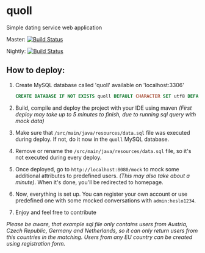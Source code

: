 # quoll
Simple dating service web application

Master: [![Build Status](https://travis-ci.org/Martin819/quoll.svg?branch=master)](https://travis-ci.org/Martin819/quoll)

Nightly: [![Build Status](https://travis-ci.org/Martin819/quoll.svg?branch=nightly)](https://travis-ci.org/Martin819/quoll)


How to deploy:
--------------

1. Create MySQL database called 'quoll' available on 'localhost:3306'
    ```sql
    CREATE DATABASE IF NOT EXISTS quoll DEFAULT CHARACTER SET utf8 DEFAULT COLLATE utf8_general_ci;
    ```

2. Build, compile and deploy the project with your IDE using maven _(First deploy may take up to 5 minutes to finish, due to running sql query with mock data)_



3. Make sure that `/src/main/java/resources/data.sql` file was executed during deploy. If not, do it now in the `quoll` MySQL database.

4. Remove or rename the `/src/main/java/resources/data.sql` file, so it's not executed during every deploy.

5. Once deployed, go to `http://localhost:8080/mock` to mock some additional attributes to predefined users. _(This may also take about a minute)_. When it's done, you'll be redirected to homepage.

6. Now, everything is set up. You can register your own account or use predefined one with some mocked conversations with `admin:heslo1234`.

7. Enjoy and feel free to contribute

_Please be aware, that example sql file only contains users from Austria, Czech Republic, Germany and Netherlands, so it can only return users from this countries in the matching. Users from any EU country can be created using registration form._